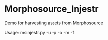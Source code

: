 # Morphosource_Injestr
Demo for harvesting assets from Morphosource

Usage:
msinjestr.py -u <usename> -p <password> -o <output folder> -m <media id> -f <media file id>
